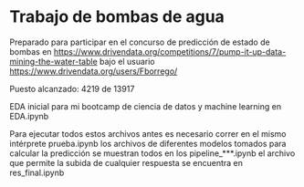 # Trabajo de bombas de agua
Preparado para participar en el concurso de predicción de estado de bombas en
https://www.drivendata.org/competitions/7/pump-it-up-data-mining-the-water-table
bajo el usuario https://www.drivendata.org/users/Fborrego/

Puesto alcanzado: 4219 de 13917

 EDA inicial para mi bootcamp de ciencia de datos y machine learning en EDA.ipynb
 
 Para ejecutar todos estos archivos antes es necesario correr en el mismo intérprete prueba.ipynb
 los archivos de diferentes modelos tomados para calcular la predicción se muestran todos en los pipeline_***.ipynb
 el archivo que permite la subida de cualquier respuesta se encuentra en res_final.ipynb
